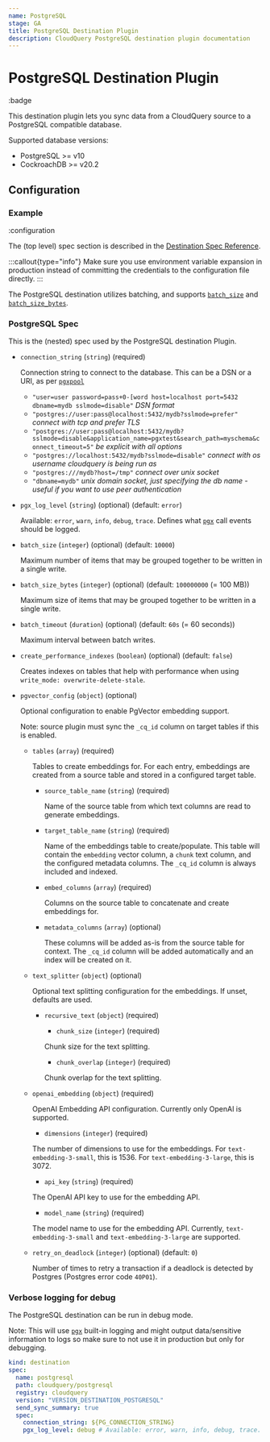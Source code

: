 ```yaml
---
name: PostgreSQL
stage: GA
title: PostgreSQL Destination Plugin
description: CloudQuery PostgreSQL destination plugin documentation
---
```


# PostgreSQL Destination Plugin

:badge

This destination plugin lets you sync data from a CloudQuery source to a PostgreSQL compatible database.

Supported database versions:

- PostgreSQL >= v10
- CockroachDB >= v20.2

## Configuration

### Example

:configuration

The (top level) spec section is described in the [Destination Spec Reference](/docs/reference/destination-spec).

:::callout{type="info"}
Make sure you use environment variable expansion in production instead of committing the credentials to the configuration file directly.
:::

The PostgreSQL destination utilizes batching, and supports [`batch_size`](/docs/reference/destination-spec#batch_size) and [`batch_size_bytes`](/docs/reference/destination-spec#batch_size_bytes).

### PostgreSQL Spec

This is the (nested) spec used by the PostgreSQL destination Plugin.

- `connection_string` (`string`) (required)

  Connection string to connect to the database. This can be a DSN or a URI, as per [`pgxpool`](https://pkg.go.dev/github.com/jackc/pgx/v4/pgxpool#ParseConfig)

  - `"user=user password=pass+0-[word host=localhost port=5432 dbname=mydb sslmode=disable"` _DSN format_
  - `"postgres://user:pass@localhost:5432/mydb?sslmode=prefer"` _connect with tcp and prefer TLS_
  - `"postgres://user:pass@localhost:5432/mydb?sslmode=disable&application_name=pgxtest&search_path=myschema&connect_timeout=5"` _be explicit with all options_
  - `"postgres://localhost:5432/mydb?sslmode=disable"` _connect with os username cloudquery is being run as_
  - `"postgres:///mydb?host=/tmp"` _connect over unix socket_
  - `"dbname=mydb"` _unix domain socket, just specifying the db name - useful if you want to use peer authentication_

- `pgx_log_level` (`string`) (optional) (default: `error`)

  Available: `error`, `warn`, `info`, `debug`, `trace`.
  Defines what [`pgx`](https://github.com/jackc/pgx) call events should be logged.

- `batch_size` (`integer`) (optional) (default: `10000`)

  Maximum number of items that may be grouped together to be written in a single write.

- `batch_size_bytes` (`integer`) (optional) (default: `100000000` (= 100 MB))

  Maximum size of items that may be grouped together to be written in a single write.

- `batch_timeout` (`duration`) (optional) (default: `60s` (= 60 seconds))

  Maximum interval between batch writes.

- `create_performance_indexes` (`boolean`) (optional) (default: `false`)

  Creates indexes on tables that help with performance when using `write_mode: overwrite-delete-stale`.

- `pgvector_config` (`object`) (optional)

  Optional configuration to enable PgVector embedding support.

  Note: source plugin must sync the `_cq_id` column on target tables if this is enabled.

  - `tables` (`array`) (required)
    
    Tables to create embeddings for. For each entry, embeddings are created from a source table and stored in a configured target table.

    - `source_table_name` (`string`) (required)

      Name of the source table from which text columns are read to generate embeddings.

    - `target_table_name` (`string`) (required)

      Name of the embeddings table to create/populate. This table will contain the `embedding` vector column, a `chunk` text column, and the configured metadata columns. The `_cq_id` column is always included and indexed.

    - `embed_columns` (`array`) (required)

      Columns on the source table to concatenate and create embeddings for.

    - `metadata_columns` (`array`) (optional)

      These columns will be added as-is from the source table for context. The `_cq_id` column will be added automatically and an index will be created on it.

  - `text_splitter` (`object`) (optional)

    Optional text splitting configuration for the embeddings. If unset, defaults are used.

    - `recursive_text` (`object`) (required)

      - `chunk_size` (`integer`) (required)

      Chunk size for the text splitting.

      - `chunk_overlap` (`integer`) (required)

      Chunk overlap for the text splitting.

  - `openai_embedding` (`object`) (required)

    OpenAI Embedding API configuration. Currently only OpenAI is supported.

    - `dimensions` (`integer`) (required)
    
    The number of dimensions to use for the embeddings. For `text-embedding-3-small`, this is 1536. For `text-embedding-3-large`, this is 3072.

    - `api_key` (`string`) (required)

    The OpenAI API key to use for the embedding API.

    - `model_name` (`string`) (required)

    The model name to use for the embedding API. Currently, `text-embedding-3-small` and `text-embedding-3-large` are supported.
  
  - `retry_on_deadlock` (`integer`) (optional) (default: `0`)
  
    Number of times to retry a transaction if a deadlock is detected by Postgres (Postgres error code `40P01`).

### Verbose logging for debug

The PostgreSQL destination can be run in debug mode.

Note: This will use [`pgx`](https://github.com/jackc/pgx) built-in logging and might output data/sensitive information to logs so make sure to not use it in production but only for debugging.

```yaml copy
kind: destination
spec:
  name: postgresql
  path: cloudquery/postgresql
  registry: cloudquery
  version: "VERSION_DESTINATION_POSTGRESQL"
  send_sync_summary: true
  spec:
    connection_string: ${PG_CONNECTION_STRING}
    pgx_log_level: debug # Available: error, warn, info, debug, trace. Default: "error"
```
